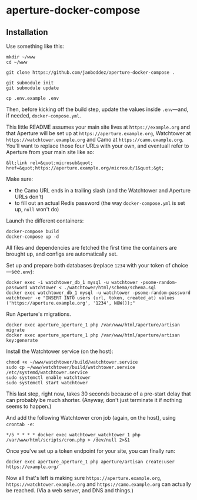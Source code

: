 # aperture-docker-compose

## Installation
Use something like this:
```
mkdir ~/www
cd ~/www

git clone https://github.com/janboddez/aperture-docker-compose .

git submodule init
git submodule update

cp .env.example .env
```
Then, before kicking off the build step, update the values inside `.env`—and, if needed, `docker-compose.yml`.

This little README assumes your main site lives at `https://example.org` and that Aperture will be set up at `https://aperture.example.org`, Watchtower at `https://watchtower.example.org` and Camo at `https://camo.example.org`. You'll want to replace those four URLs with your own, and eventuall refer to Aperture from your main site like so:
```
&lt;link rel=&quot;microsub&quot; href=&quot;https://aperture.example.org/microsub/1&quot;&gt;
```

Make sure:
- the Camo URL ends in a trailing slash (and the Watchtower and Aperture URLs don't)
- to fill out an actual Redis password (the way `docker-compose.yml` is set up, `null` won't do)

Launch the different containers:
```
docker-compose build
docker-compose up -d
```
All files and dependencies are fetched the first time the containers are brought up, and configs are automatically set.

Set up and prepare both databases (replace `1234` with your token of choice—see`.env`):
```
docker exec -i watchtower_db_1 mysql -u watchtower -psome-random-password watchtower < ./watchtower/html/schema/schema.sql
docker exec watchtower_db_1 mysql -u watchtower -psome-random-password watchtower -e "INSERT INTO users (url, token, created_at) values ('https://aperture.example.org', '1234', NOW());"
```

Run Aperture's migrations.
```
docker exec aperture_aperture_1 php /var/www/html/aperture/artisan migrate
docker exec aperture_aperture_1 php /var/www/html/aperture/artisan key:generate
```

Install the Watchtower service (on the host):
```
chmod +x ~/www/watchtower/build/watchtower.service
sudo cp ~/www/watchtower/build/watchtower.service /etc/systemd/watchtower.service
sudo systemctl enable watchtower
sudo systemctl start watchtower
```
This last step, right now, takes 30 seconds because of a pre-start delay that can probably be much shorter. (Anyway, don't just terminate it if nothing seems to happen.)

And add the following Watchtower cron job (again, on the host), using `crontab -e`:
```
*/5 * * * * docker exec watchtower_watchtower_1 php /var/www/html/scripts/cron.php > /dev/null 2>&1
```

Once you've set up a token endpoint for your site, you can finally run:
```
docker exec aperture_aperture_1 php aperture/artisan create:user https://example.org/
```
Now all that's left is making sure `https://aperture.example.org`, `https://watchtower.example.org` and `https://camo.example.org` can actually be reached. (Via a web server, and DNS and things.)
